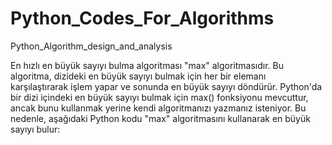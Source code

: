 # Python_Codes_For_Algorithms
Python_Algorithm_design_and_analysis

En hızlı en büyük sayıyı bulma algoritması "max" algoritmasıdır. 
Bu algoritma, dizideki en büyük sayıyı bulmak için her bir elemanı karşılaştırarak işlem yapar ve sonunda en büyük sayıyı döndürür.
Python'da bir dizi içindeki en büyük sayıyı bulmak için max() fonksiyonu mevcuttur, ancak bunu kullanmak yerine kendi 
algoritmanızı yazmanız isteniyor. Bu nedenle, aşağıdaki Python kodu "max" algoritmasını kullanarak en büyük sayıyı bulur:
